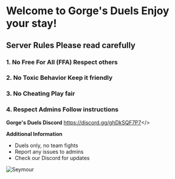 # Welcome to Gorge's Duels **Enjoy your stay!**
## Server Rules **Please read carefully**
### 1. No Free For All (FFA) **Respect others**
### 2. No Toxic Behavior **Keep it friendly**
### 3. No Cheating **Play fair**
### 4. Respect Admins **Follow instructions**

**Gorge's Duels Discord**
<a id="Join our Discord">https://discord.gg/ghDkSQF7P7</>


**Additional Information**
* Duels only, no team fights
* Report any issues to admins
* Check our Discord for updates

![Seymour](https://i.imgur.com/l4ZOFI4.png)
